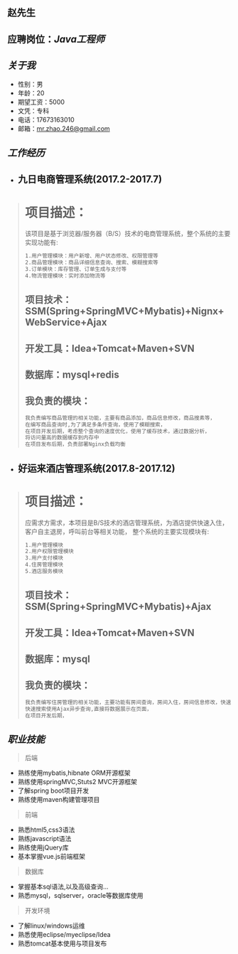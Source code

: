 ## 赵先生
## 应聘岗位：_Java工程师_
## _**关于我**_
* 性别：男
* 年龄：20
* 期望工资：5000
* 文凭：专科
* 电话：17673163010
* 邮箱：[mr.zhao.246@gmail.com](mailto:mr.zhao.246@gmail.com)

## _**工作经历**_
* ## 九日电商管理系统(2017.2-2017.7)
> # 项目描述：
> 该项目是基于浏览器/服务器（B/S）技术的电商管理系统，整个系统的主要实现功能有:
> ``` html
> 1.用户管理模块：用户新增、用户状态修改、权限管理等
> 2.商品管理模块：商品详细信息查询、搜索、模糊搜索等
> 3.订单模块：库存管理、订单生成与支付等
> 4.物流管理模块：实时添加物流等
> ```
> ## 项目技术：SSM(Spring+SpringMVC+Mybatis)+Nignx+WebService+Ajax
> ## 开发工具：Idea+Tomcat+Maven+SVN
> ## 数据库：mysql+redis
> ## 我负责的模块：
> ``` html
> 我负责编写商品管理的相关功能，主要有商品添加，商品信息修改，商品搜素等，
> 在编写商品查询时,为了满足多条件查询，使用了模糊搜索，
> 在项目开发后期，考虑整个查询的速度优化，使用了缓存技术，通过数据分析，
> 将访问量高的数据缓存到内存中
> 在项目发布后期，负责部署Nginx负载均衡
> ```

* ## 好运来酒店管理系统(2017.8-2017.12)
> # 项目描述：
> 应需求方需求，本项目是B/S技术的酒店管理系统，为酒店提供快速入住，客户自主退房，呼叫前台等相关功能，
整个系统的主要实现模块有:
> ``` html
> 1.用户管理模块
> 2.用户权限管理模块
> 3.用户支付模块
> 4.住房管理模块
> 5.酒店服务模块
> ```
> ## 项目技术：SSM(Spring+SpringMVC+Mybatis)+Ajax
> ## 开发工具：Idea+Tomcat+Maven+SVN
> ## 数据库：mysql
> ## 我负责的模块：
> ``` html
> 我负责编写住房管理的相关功能，主要功能有房间查询，房间入住，房间信息修改，快速搜索等，
> 快速搜索使用Ajax异步查询,直接将数据展示在页面，
> 在项目开发后期，
> ```
## _**职业技能**_


> 后端
* 熟练使用mybatis,hibnate ORM开源框架
* 熟练使用springMVC,Stuts2 MVC开源框架
* 了解spring boot项目开发
* 熟练使用maven构建管理项目


> 前端
* 熟悉html5,css3语法
* 熟练javascript语法
* 熟练使用jQuery库
* 基本掌握vue.js前端框架


> 数据库
* 掌握基本sql语法,以及高级查询...
* 熟悉mysql，sqlserver，oracle等数据库使用
> 开发环境
* 了解linux/windows运维
* 熟悉使用eclipse/myeclipse/Idea
* 熟悉tomcat基本使用与项目发布
